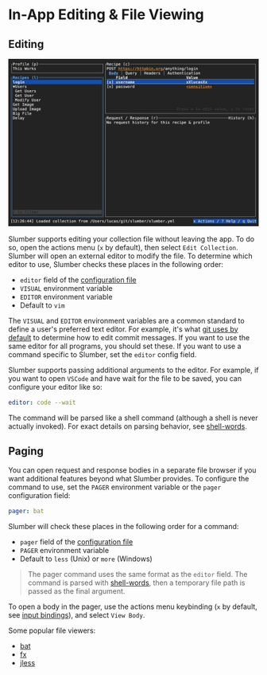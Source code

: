 # In-App Editing & File Viewing

## Editing

![Open collection file in vim](../../images/editor.gif)

Slumber supports editing your collection file without leaving the app. To do so, open the actions menu (`x` by default), then select `Edit Collection`. Slumber will open an external editor to modify the file. To determine which editor to use, Slumber checks these places in the following order:

- `editor` field of the [configuration file](../../api/configuration/index.md)
- `VISUAL` environment variable
- `EDITOR` environment variable
- Default to `vim`

The `VISUAL` and `EDITOR` environment variables are a common standard to define a user's preferred text editor. For example, it's what [git uses by default](https://git-scm.com/book/en/v2/Customizing-Git-Git-Configuration) to determine how to edit commit messages. If you want to use the same editor for all programs, you should set these. If you want to use a command specific to Slumber, set the `editor` config field.

Slumber supports passing additional arguments to the editor. For example, if you want to open `VSCode` and have wait for the file to be saved, you can configure your editor like so:

```yaml
editor: code --wait
```

The command will be parsed like a shell command (although a shell is never actually invoked). For exact details on parsing behavior, see [shell-words](https://docs.rs/shell-words/1.1.0/shell_words/fn.split.html).

## Paging

You can open request and response bodies in a separate file browser if you want additional features beyond what Slumber provides. To configure the command to use, set the `PAGER` environment variable or the `pager` configuration field:

```yaml
pager: bat
```

Slumber will check these places in the following order for a command:

- `pager` field of the [configuration file](../../api/configuration/index.md)
- `PAGER` environment variable
- Default to `less` (Unix) or `more` (Windows)

> The pager command uses the same format as the `editor` field. The command is parsed with [shell-words](https://docs.rs/shell-words/1.1.0/shell_words/fn.split.html), then a temporary file path is passed as the final argument.

To open a body in the pager, use the actions menu keybinding (`x` by default, see [input bindings](../../api/configuration/input_bindings.md)), and select `View Body`.

Some popular file viewers:

- [bat](https://github.com/sharkdp/bat)
- [fx](https://fx.wtf/)
- [jless](https://github.com/PaulJuliusMartinez/jless)
